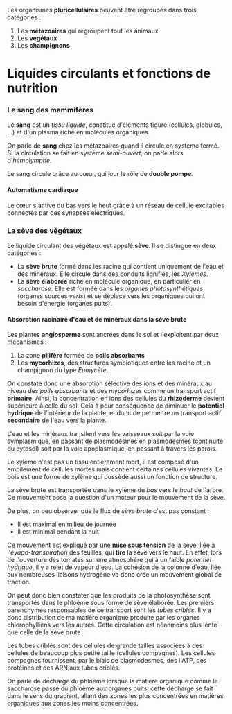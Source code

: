 Les organismes **pluricellulaires** peuvent être regroupés dans trois catégories :
1. Les **métazoaires** qui regroupent tout les animaux
2. Les **végétaux**
3. Les **champignons**

# Liquides circulants et fonctions de nutrition

### Le sang des mammifères

Le **sang** est un *tissu liquide*, constitué d'éléments figuré (cellules, globules, ...) et d'un plasma riche en molécules organiques.

On parle de **sang** chez les métazoaires quand il circule en système fermé. Si la circulation se fait en système *semi-ouvert*, on parle alors d'*hémolymphe*.

Le sang circule grâce au cœur, qui jour le rôle de **double pompe**.

#### Automatisme cardiaque

Le cœur s'active du bas vers le heut grâce à un réseau de cellule excitables connectés par des synapses électriques.

### La sève des végétaux

Le liquide circulant des végétaux est appelé **sève**. Il se distingue en deux catégories :
 - La **sève brute** formé dans les racine qui contient uniquement de l'eau et des minéraux. Elle circule dans des conduits lignifiés, les *Xylèmes*.
 - La **sève élaborée** riche en molécule organique, en particulier en *saccharose*. Elle est formée dans les *organes photosynthétiques* (organes sources *verts*) et se déplace vers les organiques qui ont besoin d'énergie (organes puits).

#### Absorption racinaire d'eau et de minéraux dans la sève brute

Les plantes **angiosperme** sont ancrées dans le sol et l'exploitent par deux mécanismes :
1. La zone **pilifère** formée de **poils absorbants** 
2. Les **mycorhizes**, des structures symbiotiques entre les racine et un champignon du type *Eumycète*.

On constate donc une absorption sélective des ions et des minéraux au niveau des *poils absorbants* et des *mycorhizes* comme un transport actif **primaire**. Ainsi, la concentration en ions des cellules du **rhizoderme** devient supérieure à celle du sol. Cela à pour conséquence de diminuer le **potentiel hydrique** de l'intérieur de la plante, et donc de permettre un transport actif **secondaire** de l'eau vers la plante.

L'eau et les minéraux transitent vers les vaisseaux soit par la voie symplasmique, en passant de plasmodesmes en plasmodesmes (continuité du cytosol) soit par la voie apoplasmique, en passant à travers les parois.

Le xylème n'est pas un tissu entièrement mort, il est composé d'un empilement de cellules mortes mais contient certaines cellules vivantes. Le bois est une forme de xylème qui possède aussi un fonction de structure.

La sève brute est transportée dans le xylème du *bas* vers le *haut* de l'arbre. Ce mouvement pose la question d'un moteur pour le mouvement de la sève. 

De plus, on peu observer que le flux de *sève brute* c'est pas constant :
 - Il est maximal en milieu de journée
 - Il est minimal pendant la nuit

Ce mouvement est expliqué par une **mise sous tension** de la sève, liée à l'*évapo-transpiration* des feuilles, qui **tire** la sève vers le haut. En effet, lors de l'ouverture des tomates sur une atmosphère qui à un faible *potentiel hydrique*, il y a rejet de vapeur d'eau. La cohésion de la colonne d'eau, liée aux nombreuses liaisons hydrogène va donc crée un mouvement global de traction.

On peut donc bien constater que les produits de la photosynthèse sont transportés dans le phloème sous forme de sève élaborée. Les premiers parenchymes responsables de ce transport sont les *tubes criblés*. Il y a donc distribution de ma matière organique produite par les organes chlorophylliens vers les autres. Cette circulation est néanmoins plus lente que celle de la sève brute.

Les tubes criblés sont des cellules de grande tailles associées à des cellules de beaucoup plus petite taille (cellules compagnes).  Les cellules compagnes fournissent, par le biais de plasmodesmes, des l'ATP, des protéines et des ARN aux tubes criblés.

On parle de décharge du phloème lorsque la matière organique comme le saccharose passe du phloème aux organes puits. cette décharge se fait dans le sens du gradient, allant des zones les plus concentrées en matières organiques aux zones les moins concentrées.








